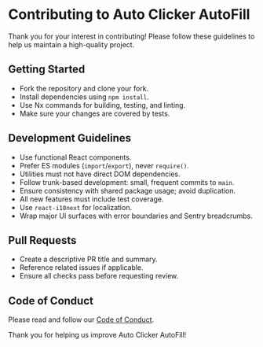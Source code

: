 # Contributing to Auto Clicker AutoFill

Thank you for your interest in contributing! Please follow these guidelines to help us maintain a high-quality project.

## Getting Started

- Fork the repository and clone your fork.
- Install dependencies using `npm install`.
- Use Nx commands for building, testing, and linting.
- Make sure your changes are covered by tests.

## Development Guidelines

- Use functional React components.
- Prefer ES modules (`import`/`export`), never `require()`.
- Utilities must not have direct DOM dependencies.
- Follow trunk-based development: small, frequent commits to `main`.
- Ensure consistency with shared package usage; avoid duplication.
- All new features must include test coverage.
- Use `react-i18next` for localization.
- Wrap major UI surfaces with error boundaries and Sentry breadcrumbs.

## Pull Requests

- Create a descriptive PR title and summary.
- Reference related issues if applicable.
- Ensure all checks pass before requesting review.

## Code of Conduct

Please read and follow our [Code of Conduct](docs/CODE_OF_CONDUCT.md).

Thank you for helping us improve Auto Clicker AutoFill!
